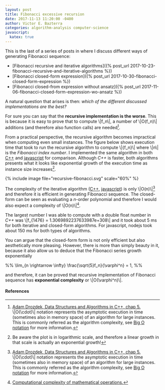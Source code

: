 ```yaml
---
layout: post
title: Fibonacci excessive recursion
date: 2017-11-13 11:20:00 -0400
author: Victor E. Bazterra
categories: algorithm-analysis computer-science
javascript:
  katex: true
---
```


This is the last of a series of posts in where I discuss different ways of generating Fibonacci sequence:

* [Fibonacci recursive and iterative algorithms]({% post_url 2017-10-23-fibonacci-recursive-and-iterative-algorithms %})
* [Fibonacci closed-form expression]({% post_url 2017-10-30-fibonacci-closed-form-expression %})
* [Fibonacci closed-from expression without ansatz]({% post_url 2017-11-06-fibonacci-closed-form-expression-wo-ansatz %})

A natural question that arises is then: *which of the different discussed implementations are the best?*

For sure you can say that the **recursive implementation is the worse**. This is because it is easy to prove that to compute \\|f_n\\|, a number of \\|O(f_n)\\| additions (and therefore also function calls) are needed[^1].

From a practical perspective, the recursive algorithm becomes impractical when computing even small instances. The figure below shows execution time that took to run the recursive algorithm to compute \\|{f_n}\\| where \\|n\\| is the *Fibonacci index number*. I implemented the same algorithm in both [C++](https://github.com/baites/examples/blob/master/algorithms/c%2B%2B/IterativeFibonacci.C) and [javascript](https://github.com/baites/examples/blob/master/algorithms/javascript/IterativeFibonacci.js) for comparison. Although *C++* is faster, both algorithms presents what it looks like exponential growth of the execution time as instance size increases[^2].

{% include image file="recursive-fibonacci.svg" scale="60%" %}

The complexity of the iterative algorithm ([C++](https://github.com/baites/examples/blob/master/algorithms/c%2B%2B/IterativeFibonacci.C), [javascript](https://github.com/baites/examples/blob/master/algorithms/javascript/IterativeFibonacci.js)) is only \\|O(n)\\|[^1] and therefore it is efficient in generating Fibonacci sequence. The closed-form can be seen as evaluating a *n*-order polynomial and therefore I would also expect a complexity of \\|O(n)\\|[^3].

The largest number I was able to compute with a double float number in *C++* was \\|f_{1476} = 1.3069892237633987e+308\\| and it took about 5 ms for both iterative and closed-form algorithms. For javascript, nodejs took about 150 ms for both types of algorithms.  

You can argue that the closed-form form is not only efficient but also aesthetically more pleasing. However, there is more than simply beauty in it, because it also allow us to deduce that the Fibonacci series growth exponentially

<p>%%
\lim_{n \rightarrow \infty} \frac{\sqrt{5}f_n}{\varphi^n} = 1,
%%</p>

and therefore, it can be proved that recursive implementation of Fibonacci sequence has **exponential complexity** or \\|O(\varphi^n)\\|.

#### References

[^1]: [Adam Drozdek, Data Structures and Algorithms in C++, chap 5.](https://www.amazon.com/Data-Structures-Algorithms-Adam-Drozdek/dp/1133608426) \\|O(\cdot)\\| notation represents the asymptotic execution in time (sometimes also in memory space) of an algorithm for large instances. This is commonly referred as the algorithm complexity, see [Big O notation](https://en.wikipedia.org/wiki/Big_O_notation) for more information.

[^2]: Be aware the plot is in logarithmic scale, and therefore a linear growth in that scale is actually an exponential growth!

[^3]: [Computational complexity of mathematical operations.](https://en.wikipedia.org/wiki/Computational_complexity_of_mathematical_operations)
